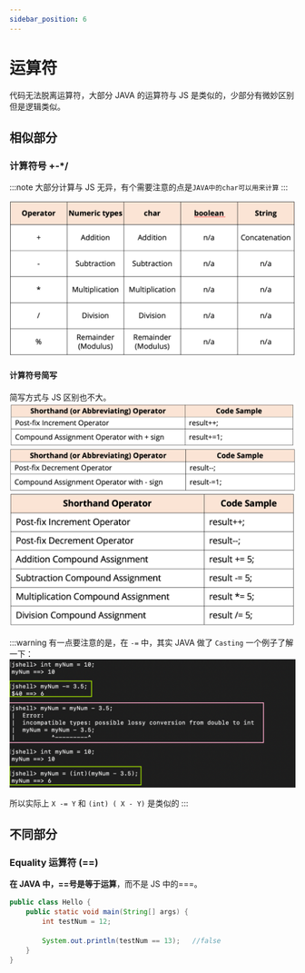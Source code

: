 ```yaml
---
sidebar_position: 6
---
```


# 运算符

代码无法脱离运算符，大部分 JAVA 的运算符与 JS 是类似的，少部分有微妙区别但是逻辑类似。

## 相似部分

### 计算符号 +-\*/

:::note
大部分计算与 JS 无异，有个需要注意的点是`JAVA中的char可以用来计算`
:::

![Operator1](../images/java-basic-operator-1.png)

#### 计算符号简写

简写方式与 JS 区别也不大。
![Operator2](../images/java-basic-operator-2.png)
![Operator3](../images/java-basic-operator-3.png)
![Operator4](../images/java-basic-operator-4.png)

:::warning
有一点要注意的是，在 `-=` 中，其实 JAVA 做了 `Casting`
一个例子了解一下：
![Example](../images/java-basic-operator-example1.png)

所以实际上 `X -= Y` 和 `(int) ( X - Y)` 是类似的
:::

## 不同部分

### Equality 运算符 (==)

**在 JAVA 中，==号是等于运算**，而不是 JS 中的===。

```java
public class Hello {
    public static void main(String[] args) {
        int testNum = 12;

        System.out.println(testNum == 13);   //false
    }
}
```
